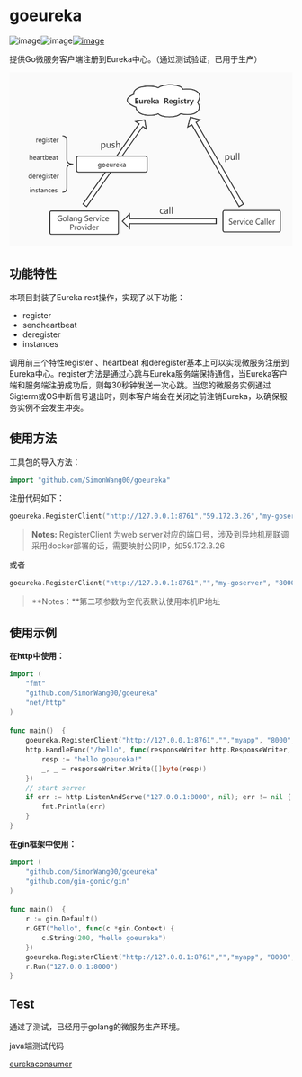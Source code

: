 # goeureka

![image](https://img.shields.io/badge/build-passing-blue)![image](https://img.shields.io/badge/goeureka-v1.0.1-blue)[![image](https://img.shields.io/badge/contributors-1-blue)](https://github.com/SimonWang00/goeureka/graphs/contributors)

提供Go微服务客户端注册到Eureka中心。（通过测试验证，已用于生产）

![](assets/goeureka.jpg)

## 功能特性

本项目封装了Eureka rest操作，实现了以下功能：

- register 
- sendheartbeat 
- deregister 
- instances 

调用前三个特性register 、heartbeat 和deregister基本上可以实现微服务注册到Eureka中心。register方法是通过心跳与Eureka服务端保持通信，当Eureka客户端和服务端注册成功后，则每30秒钟发送一次心跳。当您的微服务实例通过Sigterm或OS中断信号退出时，则本客户端会在关闭之前注销Eureka，以确保服务实例不会发生冲突。

## 使用方法

工具包的导入方法：

```go
import "github.com/SimonWang00/goeureka"
```

注册代码如下：

```go
goeureka.RegisterClient("http://127.0.0.1:8761","59.172.3.26","my-goserver", "8000", "43")
```

> **Notes:** RegisterClient 为web server对应的端口号，涉及到异地机房联调采用docker部署的话，需要映射公网IP，如59.172.3.26

或者

```go
goeureka.RegisterClient("http://127.0.0.1:8761","","my-goserver", "8000", "43")
```

> **Notes：**第二项参数为空代表默认使用本机IP地址

## 使用示例

**在http中使用：**

```go
import (
	"fmt"
	"github.com/SimonWang00/goeureka"
	"net/http"
)

func main()  {
	goeureka.RegisterClient("http://127.0.0.1:8761","","myapp", "8000", "43")
	http.HandleFunc("/hello", func(responseWriter http.ResponseWriter, request *http.Request) {
		resp := "hello goeureka!"
		_, _ = responseWriter.Write([]byte(resp))
	})
	// start server
	if err := http.ListenAndServe("127.0.0.1:8000", nil); err != nil {
		fmt.Println(err)
	}
}
```

**在gin框架中使用：**

```go
import (
	"github.com/SimonWang00/goeureka"
	"github.com/gin-gonic/gin"
)

func main()  {
	r := gin.Default()
	r.GET("hello", func(c *gin.Context) {
		c.String(200, "hello goeureka")
	})
	goeureka.RegisterClient("http://127.0.0.1:8761","","myapp", "8000", "43")
	r.Run("127.0.0.1:8000")
}
```

## Test

 通过了测试，已经用于golang的微服务生产环境。

java端测试代码

[eurekaconsumer](!https://github.com/SimonWang00/eurekaconsumer.git)